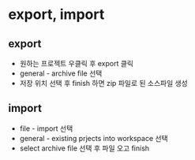 # export, import

## export

- 원하는 프로젝트 우클릭 후 export 클릭
- general - archive file 선택
- 저장 위치 선택 후 finish 하면 zip 파일로 된 소스파일 생성

## import

- file - import 선택
- general - existing prjects into workspace 선택
- select archive file 선택 후 파일 오고 finish
